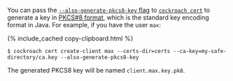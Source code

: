 You can pass the [`--also-generate-pkcs8-key` flag](cockroach-cert.html#flag-pkcs8) to [`cockroach cert`](cockroach-cert.html) to generate a key in [PKCS#8 format](https://tools.ietf.org/html/rfc5208), which is the standard key encoding format in Java. For example, if you have the user `max`:

{% include_cached copy-clipboard.html %}
~~~ shell
$ cockroach cert create-client max --certs-dir=certs --ca-key=my-safe-directory/ca.key --also-generate-pkcs8-key
~~~

The generated PKCS8 key will be named `client.max.key.pk8`.
